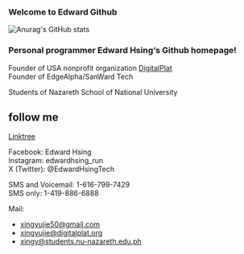 ### Welcome to Edward Github
![Anurag's GitHub stats](https://github-readme-stats.vercel.app/api?username=xingyujie&show_icons=true&theme=radical)
### Personal programmer Edward Hsing‘s Github homepage!

Founder of USA nonprofit organization [DigitalPlat](https://www.digitalplat.org)  
Founder of EdgeAlpha/SanWard Tech  

Students of Nazareth School of National University  

## follow me

[Linktree](https://linktr.ee/xingyujie) 

Facebook: Edward Hsing  
Instagram: edwardhsing_run  
X (Twitter): @EdwardHsingTech

SMS and Voicemail: 1-616-799-7429  
SMS only: 1-419-886-6888  

Mail: 
* xingyujie50@gmail.com   
* xingyujie@digitalplat.org
* xingy@students.nu-nazareth.edu.ph
